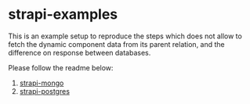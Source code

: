 # strapi-examples

This is an example setup to reproduce the steps which does not allow to fetch the dynamic component data from its parent relation, and the difference on response between databases.

Please follow the readme below: 

1. [strapi-mongo](strapi-mongo/README.md)
2. [strapi-postgres](strapi-postgres/README.md)


